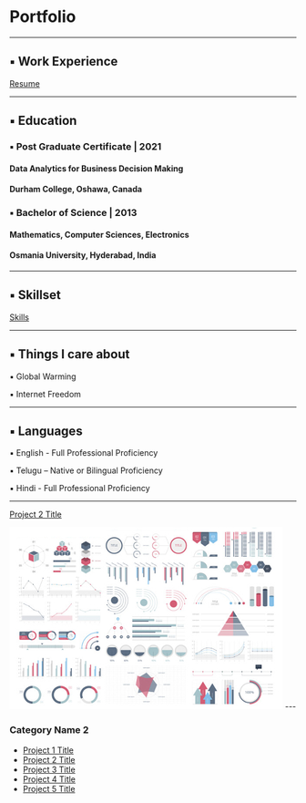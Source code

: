 #             Portfolio



---
## ▪ Work Experience

[Resume](/sample_page)

---


## ▪ Education

###  ▪ Post Graduate Certificate | 2021
####   Data Analytics for Business Decision Making
####   Durham College, Oshawa, Canada



### ▪ Bachelor of Science | 2013
####  Mathematics, Computer Sciences, Electronics
####  Osmania University, Hyderabad, India

---

## ▪ Skillset

[Skills](/sample_page1.md)

---
## ▪ Things I care about

▪ Global Warming

▪ Internet Freedom

---
## ▪ Languages

▪ English - Full Professional Proficiency

▪ Telugu – Native or Bilingual Proficiency

▪ Hindi - Full Professional Proficiency

---


[Project 2 Title](/pdf/ravitejapv_resume.pdf)

<img src="images/dummy_thumbnail.jpg?raw=true"/>
---

### Category Name 2

- [Project 1 Title](http://example.com/)
- [Project 2 Title](http://example.com/)
- [Project 3 Title](http://example.com/)
- [Project 4 Title](http://example.com/)
- [Project 5 Title](http://example.com/)
